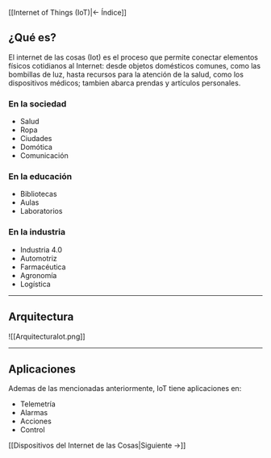 [[Internet of Things (IoT)|<- Índice]]
## ¿Qué es?

El internet de las cosas (Iot) es el proceso que permite conectar elementos físicos cotidianos al Internet: desde objetos domésticos comunes, como las bombillas de luz, hasta recursos para la atención de la salud, como los dispositivos médicos; tambien abarca prendas y artículos personales.

### En la sociedad

- Salud
- Ropa
- Ciudades
- Domótica
- Comunicación

### En la educación

- Bibliotecas
- Aulas
- Laboratorios

### En la industria

- Industria 4.0
- Automotriz
- Farmacéutica
- Agronomía
- Logística

---

## Arquitectura

![[ArquitecturaIot.png]]

---

## Aplicaciones

Ademas de las mencionadas anteriormente, IoT tiene aplicaciones en:

- Telemetría
- Alarmas
- Acciones
- Control

[[Dispositivos del Internet de las Cosas|Siguiente ->]]